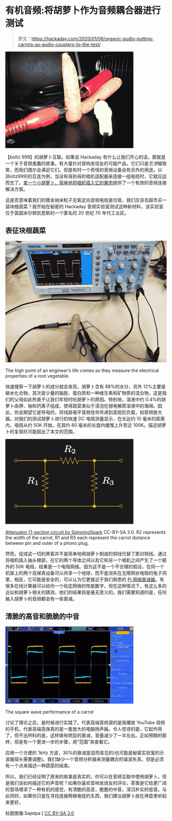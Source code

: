 # 有机音频:将胡萝卜作为音频耦合器进行测试

> 原文：<https://hackaday.com/2020/01/06/organic-audio-putting-carrots-as-audio-couplers-to-the-test/>

[![[Boltz999]'s carrot interconnect.](img/dc102b0bb31a9c24622d5b42b7dade58.png)](https://hackaday.com/wp-content/uploads/2019/12/carrot-interconnect.jpg)

【boltz 999】的胡萝卜互联。如果说 Hackaday 有什么让我们开心的话，那就是一个关于音频愚蠢的故事。有大量针对音响发烧友的可疑产品，它们只是*乞求*被取笑，而我们偶尔会满足它们。但是有时一个奇怪的音频设备会有另外的用途。以[Boltz999]的互连为例，当没有母到母的唱机适配器来连接一组电缆时，它就应运而生了。[拿一个小胡萝卜，简单地将唱机插入它的果肉](https://www.reddit.com/r/techsupportmacgyver/comments/ecn5y8/didnt_have_the_necessary_female_to_female/)提供了一个有效的音频连接解决方案。

这是否意味着我们的镀金纳米粒子无氧定向音频电缆是垃圾，我们应该去超市买一袋块根蔬菜？我开始在秘密的 Hackaday 音频实验室测试这种新材料，该实验室位于英国米尔顿凯恩斯的一个匿名的 20 世纪 70 年代工业区。

## 表征块根蔬菜

[![The high point of an engineer's life comes as they measure the electrical properties of a root vegetable.](img/814731cd0f3bdef4bb0d7de735bfa2b6.png)](https://hackaday.com/wp-content/uploads/2019/12/carrot-scope.jpg)

The high point of an engineer’s life comes as they measure the electrical properties of a root vegetable.

快速搜索一下胡萝卜的成分就会发现，胡萝卜含有 88%的水分，另外 12%主要是碳水化合物，其次是少量的脂肪、蛋白质和一种维生素和矿物质的混合物，这是我们的父母如此热衷于让我们年轻时吃胡萝卜的原因。特别地，溶液中约 0.4%的胡萝卜由钾、钠和钙离子组成，使得蔬菜类似于浸泡在弱电解质溶液中的海绵。因此，你会期望它是导电的，将线路电平音频信号传递到高阻抗负载，如音频放大器。对我们的测试胡萝卜进行的快速 DC 电阻测量显示，在长达约 10 毫米的距离内，电阻从约 50K 开始，在其约 80 毫米的长度内缓慢上升至近 100K。描述胡萝卜的复阻抗可能超出了本文的范围。

![](img/0d5051d3f1976b02ec45a9770748e9fb.png)

[Attenuator Π-section circuit by SpinningSpark](https://en.wikipedia.org/wiki/File:Attenuator,_Pi-section.svg) CC-BY-SA 3.0\. R2 represents the width of the carrot, R1 and R3 each represent the carrot distance between pin and outer of a phono plug.

然而，促成这一切的黑客并不是简单地用胡萝卜制成的铜线代替了那对铜线。通过将唱机插入抽头根部，在它的两个导体之间以及它和另一个唱机之间产生了一个额外的 50K 电阻，结果是一个电阻网络。因为这不是一个不合理的假设，在同一个机架上的两个高保真设备可以共享一个地球，而不是消失在无限网状电阻的兔子洞里，相反，它可能是安全的，可以认为它更接近于我们熟悉的 [Pi 网络衰减器](https://en.wikipedia.org/wiki/%CE%A0_pad)。有很多在线计算器可以给你一个给定网络的性能数字，但在这种情况下，有这么多的近似和胡萝卜相关的猜测，他们的结果将是毫无意义的。我们需要知道的是，任何输入胡萝卜的音频都会有一些衰减。

## 清脆的高音和脆脆的中音

[![The square wave performance of a carrot](img/b5886846280261d49f5c617f1b310e4d.png)](https://hackaday.com/wp-content/uploads/2019/12/hantek97_1.gif)

The square wave performance of a carrot

讨论了理论之后，是时候进行实践了。代表高端音频源的是我播放 YouTube 视频的手机，代表高端高保真的是一套放大的电脑扬声器。令人惊讶的是，它起作用了，但不出所料的是，这样做有明显的衰减，音量减少了一半左右。正如预期的那样，但是有一个更进一步的步骤，用“范围”来查看它。

应用一个方便的 1kHz 方波，30%的衰减是显而易见的(也可能是秘密实验室的示波器探头需要调整)。我们缺少一个音频分析器来测量耦合的谐波失真，但是必须有一个点来描述一种蔬菜的结束。

所以，我们已经证明了原来的故事是真实的，你可以在音频互联中使用胡萝卜。但是我们该如何描述它的声音呢？如果你喜欢音响发烧友的评论，答案是它给更广阔的音场增添了一种有机的感觉，有清脆的高音，脆脆的中音，深沉朴实的低音。与此同时，如果你只是在寻找连接两根电缆的东西，我们建议胡萝卜放在烤盘里听起来更好。

标题图像:Sajetpa [ [CC BY-SA 3.0](https://commons.wikimedia.org/wiki/File:Carrots_without_stems.JPG)